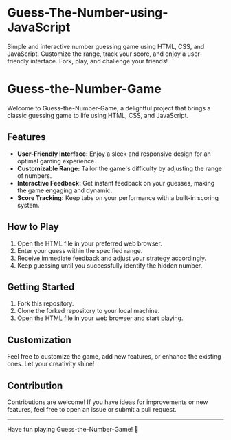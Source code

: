 # Guess-The-Number-using-JavaScript
Simple and interactive number guessing game using HTML, CSS, and JavaScript. Customize the range, track your score, and enjoy a user-friendly interface. Fork, play, and challenge your friends!

# Guess-the-Number-Game

Welcome to Guess-the-Number-Game, a delightful project that brings a classic guessing game to life using HTML, CSS, and JavaScript.

## Features

- **User-Friendly Interface:** Enjoy a sleek and responsive design for an optimal gaming experience.
- **Customizable Range:** Tailor the game's difficulty by adjusting the range of numbers.
- **Interactive Feedback:** Get instant feedback on your guesses, making the game engaging and dynamic.
- **Score Tracking:** Keep tabs on your performance with a built-in scoring system.

## How to Play

1. Open the HTML file in your preferred web browser.
2. Enter your guess within the specified range.
3. Receive immediate feedback and adjust your strategy accordingly.
4. Keep guessing until you successfully identify the hidden number.

## Getting Started

1. Fork this repository.
2. Clone the forked repository to your local machine.
3. Open the HTML file in your web browser and start playing.

## Customization

Feel free to customize the game, add new features, or enhance the existing ones. Let your creativity shine!

## Contribution

Contributions are welcome! If you have ideas for improvements or new features, feel free to open an issue or submit a pull request.

---

Have fun playing Guess-the-Number-Game! 🎉


